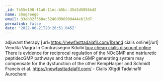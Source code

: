 ```yaml
---
_id: 7b55e190-f1a0-11ec-b5bc-35d3d5856bd2
name: Shegreego
email: 93eb32f360ac5240d09890d444eb13d7
permalink: false
date: '2022-06-21T20:26:51.045Z'
---
```

adjuvant therapy [url=https://newfasttadalafil.com/]brand cialis online[/url] Vendita Viagra In Contrassegno Kduibi <a href=https://newfasttadalafil.com/>buy cheap cialis discount online</a> There is evidence for reciprocal regulation of the NOcGMP and natriuretic peptidecGMP pathways and that one cGMP generating system may compensate for the dysfunction of the other KempHarper and Schmidt  Francis et al. https://newfasttadalafil.com/ - Cialis Xltgdi Tadalnafil Aurochem
